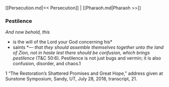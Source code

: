 [[Persecution.md|<< Persecution]]  |  [[Pharaoh.md|Pharaoh >>]]

### Pestilence

*And now behold, this*
* is the will of the Lord your God concerning his*
* saints *— *that they should assemble themselves together unto the land of Zion, not in haste lest there should be confusion, which brings pestilence* (T&C 50:6). Pestilence is not just bugs and vermin; it is also confusion, disorder, and chaos.1



1 “The Restoration’s Shattered Promises and Great Hope,” address given at Sunstone Symposium, Sandy, UT, July 28, 2018, transcript, 21.